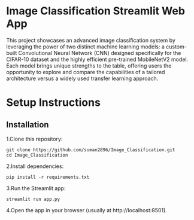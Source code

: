 
# Image Classification Streamlit Web App
This project showcases an advanced image classification system by leveraging the power of two distinct machine learning models: a custom-built Convolutional Neural Network (CNN) designed specifically for the CIFAR-10 dataset and the highly efficient pre-trained MobileNetV2 model. Each model brings unique strengths to the table, offering users the opportunity to explore and compare the capabilities of a tailored architecture versus a widely used transfer learning approach.
# Setup Instructions



## Installation

1.Clone this repository:

```
git clone https://github.com/suman2896/Image_Classification.git
cd Image_Classification
```
2.Install dependencies:

```
pip install -r requirements.txt
```
3.Run the Streamlit app:

```
streamlit run app.py
```
4.Open the app in your browser (usually at http://localhost:8501).
